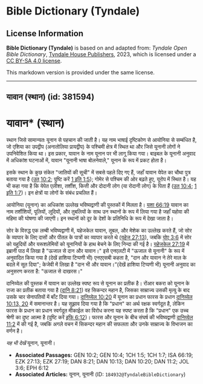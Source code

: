 # Bible Dictionary (Tyndale)

## License Information

**Bible Dictionary (Tyndale)** is based on and adapted from: _Tyndale Open Bible Dictionary_, [Tyndale House Publishers](https://tyndaleopenresources.com/), 2023, which is licensed under a [CC BY-SA 4.0 license](https://creativecommons.org/licenses/by-sa/4.0/legalcode.en).

This markdown version is provided under the same license.



--------------------------------

## यावान (स्थान) (id: 381594)

यावान\* (स्थान)
===============

स्थान जिसे सामान्यतः यूनान से पहचान की जाती है। यह नाम भाषाई दृष्टिकोण से आयोनिया से सम्बंधित है, जो एशिया का उपद्वीप (अनातोलिया प्रायद्वीप) के पश्चिमी क्षेत्र में स्थित था और जिसे यूनानी लोगों ने उपनिवेशित किया था। इस प्रकार, यावान के नाम यूनान पर भी लागू किया गया। बाइबल के यूनानी अनुवाद में अधिकांश घटनाओं में, यावान "यूनानी भाषा बोलनेवाले," यूनान के रूप में प्रकट होता है।

इसके स्थान के कुछ संकेत "जातियों की सूची" में सबसे पहले दिए गए हैं, जहाँ यावान येपेत का चौथा पुत्र बताया गया है ([उत् 10:2](https://ref.ly/Gen10:2); पुष्टि करें [1 इति 1:5](https://ref.ly/1Chr1:5)); गोमेर से पश्चिम की ओर बढ़ते हुए, यूरोप में स्थित है। यह भी कहा गया है कि येपेत एलीशा, तर्शीश, कित्ती और दोदानी लोग (या रोदानी लोग) के पिता हैं ([उत् 10:4](https://ref.ly/Gen10:4); [1 इति 1:7](https://ref.ly/1Chr1:7))। इन क्षेत्रों या लोगों के संबंध प्रचलित हैं।

आयोनिया (यूनान) का अधिकांश उल्लेख भविष्यद्वाणी की पुस्तकों में मिलता है। [यशा 66:19](https://ref.ly/Isa66:19) यावान का नाम तर्शीशियों, पूलियों, लूदियों, और तुबलियों के साथ उन स्थानों के रूप में लिया गया है जहाँ यहोवा की महिमा की घोषणा की जाएगी। इन स्थानों को दूर के देशों के प्रतिनिधि के रूप में देखा जाता है।

सोर के विरुद्ध एक लम्बी भविष्यद्वाणी में, यहेजकेल यावान, तूबल, और मेशेक का उल्लेख करते हैं, जो सोर के व्यापार के लिए दासों और पीतल के पात्रों का व्यापार करते थे ([यहेज 27:13](https://ref.ly/Ezek27:13)), जबकि [योए 3:6](https://ref.ly/Joel3:6) में सोर को यहूदियों और यरूशलेमियों को यूनानियों के हाथ बेचने के लिए निन्दा की गई है। [यहेजकेल 27:19](https://ref.ly/Ezek27:19) में इब्रानी पाठ में लिखा है "ऊजाल से दान और यावान।" इसे एनएलटी में "ऊजाल से यूनानी" के रूप में अनुवादित किया गया है (देखें हाशिया टिप्पणी भी) एनएएसबी कहता है, "दान और यावान ने तेरे माल के बदले में सूत दिया"; केजेवी में लिखा है "दान भी और यावान।”(देखें हाशिया टिप्पणी भी) यूनानी अनुवाद का अनुसरण करता है: "ऊजाल से दाखरस।"

दानिय्येल की पुस्तक में यावान का उल्लेख स्पष्ट रूप से यूनान का प्रतीक है। रोंआर बकरा को यूनान के राजा का प्रतीक बताया गया है ([दानि 8:21](https://ref.ly/Dan8:21)) वह सिकन्दर महान है, जिसका साम्राज्य उसकी मृत्यु के बाद उसके चार सेनापतियों में बाँट दिया गया। [दानिय्येल 10:20](https://ref.ly/Dan10:20) में यूनान का प्रधान फारस के प्रधान [दानिय्येल](https://ref.ly/Dan10:20) [10:13, 20](https://ref.ly/Dan10:13,Dan10:20) में समानान्तर है। यह सुझाव दिया गया है कि "प्रधान" का अर्थ रक्षक स्वर्गदूत है, लेकिन फारस के प्रधान का प्रधान स्वर्गदूत मीकाईल का विरोध करना यह स्पष्ट करता है कि "प्रधान" एक उच्च श्रेणी का दुष्ट आत्मा है (पुष्टि करें [इफि 6:12](https://ref.ly/Eph6:12))। फारस और यूनान के बीच संघर्ष की भविष्यद्वाणी [दानिय्येल](https://ref.ly/Dan10:20) [11:2](https://ref.ly/Dan11:2) में की गई है, जबकि अगले वचन में सिकन्दर महान की सफलता और उनके साम्राज्य के विभाजन का वर्णन है।

*यह भी देखें* यूनान, यूनानी। 

* **Associated Passages:** GEN 10:2; GEN 10:4; 1CH 1:5; 1CH 1:7; ISA 66:19; EZK 27:13; EZK 27:19; DAN 8:21; DAN 10:13; DAN 10:20; DAN 11:2; JOL 3:6; EPH 6:12
* **Associated Articles:** यूनान, यूनानी  (ID: `184932@TyndaleBibleDictionary`)

